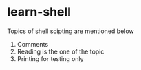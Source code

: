 # learn-shell
Topics of shell scipting are mentioned below
 1. Comments
 2. Reading is the one of the topic
 3. Printing for testing only